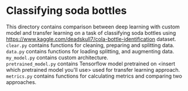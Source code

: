 # Classifying soda bottles
This directory contains comparison between deep learning with custom model
and transfer learning on a task of classifying soda bottles using 
https://www.kaggle.com/deadskull7/cola-bottle-identification dataset.\
`clear.py` contains functions for cleaning, preparing and splitting data.\
`data.py` contains functions for loading splitting, and augmenting data.\
`my_model.py` contains custom architecture.\
`pretrained_model.py` contains Tensorflow model pretrained on <insert which
pretrained model you'll use> used for transfer learning approach.\
`metrics.py` contains functions for calculating metrics and 
comparing two approaches.